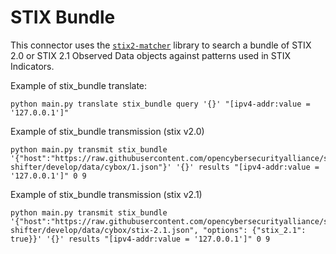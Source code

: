 # STIX Bundle

This connector uses the [`stix2-matcher`](https://pypi.org/project/stix2-matcher/) library to search a bundle of STIX 2.0 or STIX 2.1 Observed Data objects against patterns used in STIX Indicators.

Example of stix_bundle translate:
```
python main.py translate stix_bundle query '{}' "[ipv4-addr:value = '127.0.0.1']"
```

Example of stix_bundle transmission (stix v2.0)
```
python main.py transmit stix_bundle '{"host":"https://raw.githubusercontent.com/opencybersecurityalliance/stix-shifter/develop/data/cybox/1.json"}' '{}' results "[ipv4-addr:value = '127.0.0.1']" 0 9
```


Example of stix_bundle transmission (stix v2.1)
```
python main.py transmit stix_bundle '{"host":"https://raw.githubusercontent.com/opencybersecurityalliance/stix-shifter/develop/data/cybox/stix-2.1.json", "options": {"stix_2.1": true}}' '{}' results "[ipv4-addr:value = '127.0.0.1']" 0 9 
```
